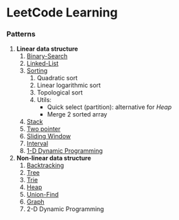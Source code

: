 # LeetCode Learning
###    Patterns


1. __Linear data structure__
   1. [Binary-Search](binary-search/README.md)
   2. [Linked-List](linked-list/README.md)
   3. [Sorting](sorting/README.md)
      1. Quadratic sort
      2. Linear logarithmic sort
      3. Topological sort
      4. Utils: 
         - Quick select (partition): alternative for _Heap_ 
         - Merge 2 sorted array
   4. [Stack](monotonic-stack-queue/README.md)
   5. [Two pointer](two-pointer/README.md)
   6. [Sliding Window](sliding-window/README.md)
   7. [Interval](interval/README.md)
   8. [1-D Dynamic Programming](dynamic-programming/README.md)
2. __Non-linear data structure__
   1. [Backtracking](backtracking/README.md)
   2. [Tree](tree/README.md)
   3. [Trie](trie/README.md)
   4. [Heap](heap/README.md)
   5. [Union-Find](union-find/README.md)
   6. [Graph](graph/README.md)
   7. 2-D Dynamic Programming
